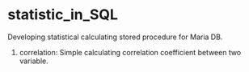 # statistic_in_SQL
Developing statistical calculating stored procedure for Maria DB.

1. correlation: Simple calculating correlation coefficient between two variable.
